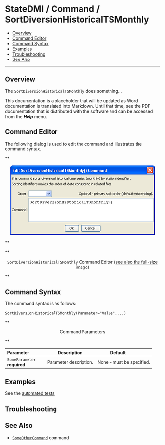# StateDMI / Command / SortDiversionHistoricalTSMonthly #

* [Overview](#overview)
* [Command Editor](#command-editor)
* [Command Syntax](#command-syntax)
* [Examples](#examples)
* [Troubleshooting](#troubleshooting)
* [See Also](#see-also)

-------------------------

## Overview ##

The `SortDiversionHistoricalTSMonthly` does something...

This documentation is a placeholder that will be updated as Word documentation is translated into Markdown.
Until that time, see the PDF documentation that is distributed with the software and can be accessed
from the ***Help*** menu.

## Command Editor ##

The following dialog is used to edit the command and illustrates the command syntax.

**<p style="text-align: center;">
![SortDiversionHistoricalTSMonthly](SortDiversionHistoricalTSMonthly.png)
</p>**

**<p style="text-align: center;">
`SortDiversionHistoricalTSMonthly` Command Editor (<a href="../SortDiversionHistoricalTSMonthly.png">see also the full-size image</a>)
</p>**

## Command Syntax ##

The command syntax is as follows:

```text
SortDiversionHistoricalTSMonthly(Parameter="Value",...)
```
**<p style="text-align: center;">
Command Parameters
</p>**

| **Parameter**&nbsp;&nbsp;&nbsp;&nbsp;&nbsp;&nbsp;&nbsp;&nbsp;&nbsp;&nbsp;&nbsp;&nbsp; | **Description** | **Default**&nbsp;&nbsp;&nbsp;&nbsp;&nbsp;&nbsp;&nbsp;&nbsp;&nbsp;&nbsp; |
| --------------|-----------------|----------------- |
|`SomeParameter`<br>**required**|Parameter description.|None – must be specified.|

## Examples ##

See the [automated tests](https://github.com/OpenCDSS/cdss-app-statedmi-test/tree/master/test/regression/commands/SortDiversionHistoricalTSMonthly).

## Troubleshooting ##

## See Also ##

* [`SomeOtherCommand`](../SomeOtherCommand/SomeOtherCommand) command
